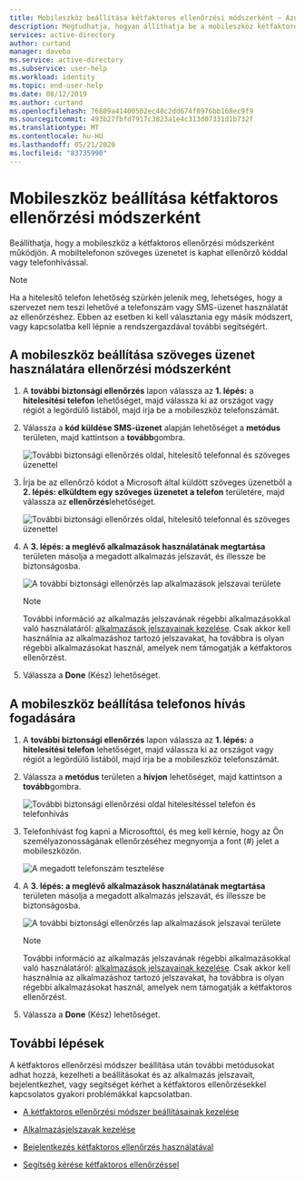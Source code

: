 ```yaml
---
title: Mobileszköz beállítása kétfaktoros ellenőrzési módszerként – Azure Active Directory | Microsoft Docs
description: Megtudhatja, hogyan állíthatja be a mobileszköz kétfaktoros ellenőrzési módszerét.
services: active-directory
author: curtand
manager: daveba
ms.service: active-directory
ms.subservice: user-help
ms.workload: identity
ms.topic: end-user-help
ms.date: 08/12/2019
ms.author: curtand
ms.openlocfilehash: 76809a41400502ec48c2dd674f8976bb168ec9f9
ms.sourcegitcommit: 493b27fbfd7917c3823a1e4c313d07331d1b732f
ms.translationtype: MT
ms.contentlocale: hu-HU
ms.lasthandoff: 05/21/2020
ms.locfileid: "83735990"
---
```

# <a name="set-up-a-mobile-device-as-your-two-factor-verification-method"></a>Mobileszköz beállítása kétfaktoros ellenőrzési módszerként

Beállíthatja, hogy a mobileszköz a kétfaktoros ellenőrzési módszerként működjön. A mobiltelefonon szöveges üzenetet is kaphat ellenőrző kóddal vagy telefonhívással.

>[!Note]
> Ha a hitelesítő telefon lehetőség szürkén jelenik meg, lehetséges, hogy a szervezet nem teszi lehetővé a telefonszám vagy SMS-üzenet használatát az ellenőrzéshez. Ebben az esetben ki kell választania egy másik módszert, vagy kapcsolatba kell lépnie a rendszergazdával további segítségért.

## <a name="set-up-your-mobile-device-to-use-a-text-message-as-your-verification-method"></a>A mobileszköz beállítása szöveges üzenet használatára ellenőrzési módszerként

1. A **további biztonsági ellenőrzés** lapon válassza az **1. lépés:** a **hitelesítési telefon** lehetőséget, majd válassza ki az országot vagy régiót a legördülő listából, majd írja be a mobileszköz telefonszámát.

2. Válassza a **kód küldése SMS-üzenet** alapján lehetőséget a **metódus** területen, majd kattintson a **tovább**gombra.

    ![További biztonsági ellenőrzés oldal, hitelesítő telefonnal és szöveges üzenettel](media/multi-factor-authentication-verification-methods/multi-factor-authentication-text-message.png)

3. Írja be az ellenőrző kódot a Microsoft által küldött szöveges üzenetből a **2. lépés: elküldtem egy szöveges üzenetet a telefon** területére, majd válassza az **ellenőrzés**lehetőséget.

    ![További biztonsági ellenőrzés oldal, hitelesítő telefonnal és szöveges üzenettel](media/multi-factor-authentication-verification-methods/multi-factor-authentication-text-message-test.png)

4. A **3. lépés: a meglévő alkalmazások használatának megtartása** területen másolja a megadott alkalmazás jelszavát, és illessze be biztonságosba.

    ![A további biztonsági ellenőrzés lap alkalmazások jelszavai területe](media/multi-factor-authentication-verification-methods/multi-factor-authentication-app-passwords.png)

    >[!Note]
    >További információ az alkalmazás jelszavának régebbi alkalmazásokkal való használatáról: [alkalmazások jelszavainak kezelése](multi-factor-authentication-end-user-app-passwords.md). Csak akkor kell használnia az alkalmazáshoz tartozó jelszavakat, ha továbbra is olyan régebbi alkalmazásokat használ, amelyek nem támogatják a kétfaktoros ellenőrzést.

5. Válassza a **Done** (Kész) lehetőséget.

## <a name="set-up-your-mobile-device-to-receive-a-phone-call"></a>A mobileszköz beállítása telefonos hívás fogadására

1. A **további biztonsági ellenőrzés** lapon válassza az **1. lépés:** a **hitelesítési telefon** lehetőséget, majd válassza ki az országot vagy régiót a legördülő listából, majd írja be a mobileszköz telefonszámát.

2. Válassza a **metódus** területen a **hívjon** lehetőséget, majd kattintson a **tovább**gombra.

    ![További biztonsági ellenőrzési oldal hitelesítéssel telefon és telefonhívás](media/multi-factor-authentication-verification-methods/multi-factor-authentication-phone-call.png)

3. Telefonhívást fog kapni a Microsofttól, és meg kell kérnie, hogy az Ön személyazonosságának ellenőrzéséhez megnyomja a font (#) jelet a mobileszközön.

    ![A megadott telefonszám tesztelése](media/multi-factor-authentication-verification-methods/multi-factor-authentication-phone-call-test.png)

4. A **3. lépés: a meglévő alkalmazások használatának megtartása** területen másolja a megadott alkalmazás jelszavát, és illessze be biztonságosba.

    ![A további biztonsági ellenőrzés lap alkalmazások jelszavai területe](media/multi-factor-authentication-verification-methods/multi-factor-authentication-app-passwords.png)

    >[!Note]
    >További információ az alkalmazás jelszavának régebbi alkalmazásokkal való használatáról: [alkalmazások jelszavainak kezelése](multi-factor-authentication-end-user-app-passwords.md). Csak akkor kell használnia az alkalmazáshoz tartozó jelszavakat, ha továbbra is olyan régebbi alkalmazásokat használ, amelyek nem támogatják a kétfaktoros ellenőrzést.

5. Válassza a **Done** (Kész) lehetőséget.

## <a name="next-steps"></a>További lépések

A kétfaktoros ellenőrzési módszer beállítása után további metódusokat adhat hozzá, kezelheti a beállításokat és az alkalmazás jelszavait, bejelentkezhet, vagy segítséget kérhet a kétfaktoros ellenőrzésekkel kapcsolatos gyakori problémákkal kapcsolatban.

- [A kétfaktoros ellenőrzési módszer beállításainak kezelése](multi-factor-authentication-end-user-manage-settings.md)

- [Alkalmazásjelszavak kezelése](multi-factor-authentication-end-user-app-passwords.md)

- [Bejelentkezés kétfaktoros ellenőrzés használatával](multi-factor-authentication-end-user-signin.md)

- [Segítség kérése kétfaktoros ellenőrzéssel](multi-factor-authentication-end-user-troubleshoot.md)
